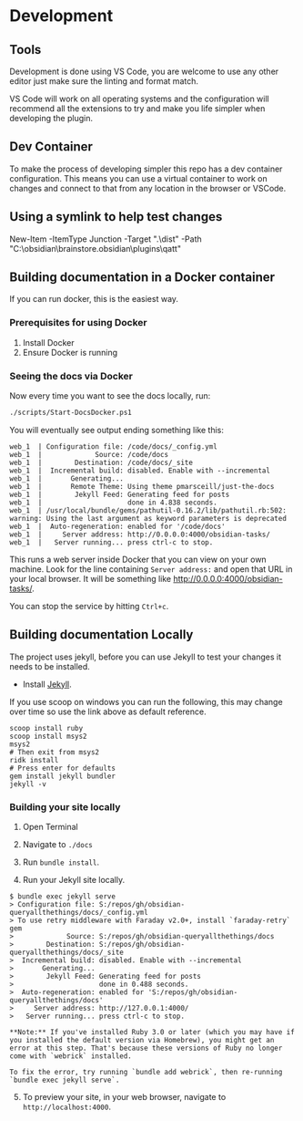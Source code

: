 
# Development

## Tools

Development is done using VS Code, you are welcome to use any other editor just make sure the linting and format match.

VS Code will work on all operating systems and the configuration will recommend all the extensions to try and make you life simpler when developing the plugin.

## Dev Container

To make the process of developing simpler this repo has a dev container configuration. This means you can use a virtual container to work on changes and connect to that from any location in the browser or VSCode.

## Using a symlink to help test changes

New-Item -ItemType Junction -Target ".\dist" -Path "C:\obsidian\brainstore\.obsidian\plugins\qatt\"

## Building documentation in a Docker container

If you can run docker, this is the easiest way.

### Prerequisites for using Docker

1. Install Docker
2. Ensure Docker is running

### Seeing the docs via Docker

Now every time you want to see the docs locally, run:

```bash
./scripts/Start-DocsDocker.ps1
```

You will eventually see output ending something like this:

```text
web_1  | Configuration file: /code/docs/_config.yml
web_1  |             Source: /code/docs
web_1  |        Destination: /code/docs/_site
web_1  |  Incremental build: disabled. Enable with --incremental
web_1  |       Generating...
web_1  |       Remote Theme: Using theme pmarsceill/just-the-docs
web_1  |        Jekyll Feed: Generating feed for posts
web_1  |                     done in 4.838 seconds.
web_1  | /usr/local/bundle/gems/pathutil-0.16.2/lib/pathutil.rb:502: warning: Using the last argument as keyword parameters is deprecated
web_1  |  Auto-regeneration: enabled for '/code/docs'
web_1  |     Server address: http://0.0.0.0:4000/obsidian-tasks/
web_1  |   Server running... press ctrl-c to stop.
```

This runs a web server inside Docker that you can view on your own machine.
Look for the line containing `Server address:` and open that URL in your local browser.
It will be something like <http://0.0.0.0:4000/obsidian-tasks/>.

You can stop the service by hitting `Ctrl+c`.

## Building documentation Locally

The project uses jekyll, before you can use Jekyll to test your changes it needs to be installed.

- Install [Jekyll](https://jekyllrb.com/docs/installation/).

If you use scoop on windows you can run the following, this may change over time so use the link above as default reference.

```pwsh
scoop install ruby
scoop install msys2
msys2
# Then exit from msys2
ridk install
# Press enter for defaults
gem install jekyll bundler
jekyll -v
```

### Building your site locally

1. Open Terminal

2. Navigate to `./docs`

3. Run `bundle install`.

4. Run your Jekyll site locally.

```shell
$ bundle exec jekyll serve
> Configuration file: S:/repos/gh/obsidian-queryallthethings/docs/_config.yml
> To use retry middleware with Faraday v2.0+, install `faraday-retry` gem
>             Source: S:/repos/gh/obsidian-queryallthethings/docs
>        Destination: S:/repos/gh/obsidian-queryallthethings/docs/_site
>  Incremental build: disabled. Enable with --incremental
>       Generating...
>        Jekyll Feed: Generating feed for posts
>                     done in 0.488 seconds.
>  Auto-regeneration: enabled for 'S:/repos/gh/obsidian-queryallthethings/docs'
>     Server address: http://127.0.0.1:4000/
>   Server running... press ctrl-c to stop.
```

    **Note:** If you've installed Ruby 3.0 or later (which you may have if you installed the default version via Homebrew), you might get an error at this step. That's because these versions of Ruby no longer come with `webrick` installed.

    To fix the error, try running `bundle add webrick`, then re-running `bundle exec jekyll serve`.

5. To preview your site, in your web browser, navigate to `http://localhost:4000`.
